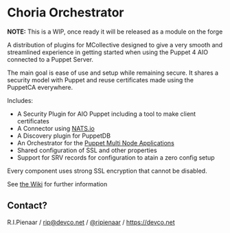 Choria Orchestrator
===================

**NOTE:** This is a WIP, once ready it will be released as a module on the forge

A distribution of plugins for MCollective designed to give a very smooth and streamlined experience
in getting started when using the Puppet 4 AIO connected to a Puppet Server.

The main goal is ease of use and setup while remaining secure.  It shares a security model
with Puppet and reuse certificates made using the PuppetCA everywhere.

Includes:

   * A Security Plugin for AIO Puppet including a tool to make client certificates
   * A Connector using [NATS.io](https://nats.io)
   * A Discovery plugin for PuppetDB
   * An Orchestrator for the [Puppet Multi Node Applications](https://docs.puppet.com/pe/latest/app_orchestration_overview.html)
   * Shared configuration of SSL and other properties
   * Support for SRV records for configuration to atain a zero config setup

Every component uses strong SSL encryption that cannot be disabled.

See [the Wiki](https://github.com/ripienaar/mcollective-choria/wiki) for further information

## Contact?

R.I.Pienaar / rip@devco.net / [@ripienaar](https://twitter.com/ripienaar) / https://devco.net
